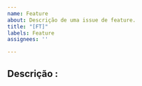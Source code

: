 ```yaml
---
name: Feature
about: Descrição de uma issue de feature.
title: "[FT]"
labels: Feature
assignees: ''

---
```


## Descrição :
